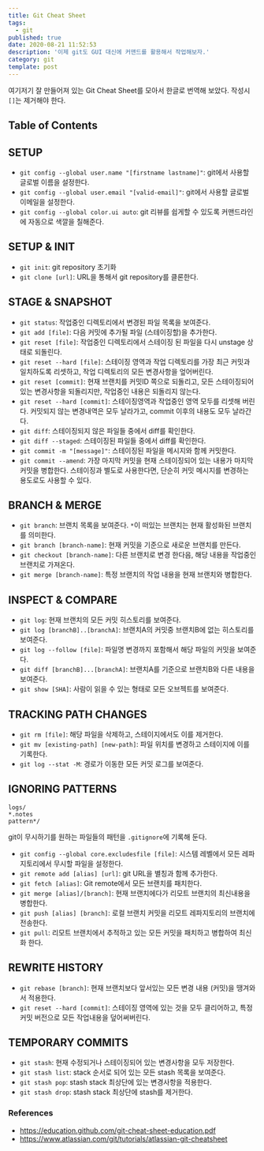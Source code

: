 ```yaml
---
title: Git Cheat Sheet
tags:
  - git
published: true
date: 2020-08-21 11:52:53
description: '이제 git도 GUI 대신에 커맨드를 활용해서 작업해보자.'
category: git
template: post
---
```


여기저기 잘 만들어져 있는 Git Cheat Sheet를 모아서 한글로 번역해 보았다. 작성시 `[]`는 제거해야 한다.

## Table of Contents

## SETUP

- `git config --global user.name "[firstname lastname]"`: git에서 사용할 글로벌 이름을 설정한다.
- `git config --global user.email "[valid-email]"`: git에서 사용할 글로벌 이메일을 설정한다.
- `git config --global color.ui auto`: git 리뷰를 쉽게할 수 있도록 커맨드라인에 자동으로 색깔을 칠해준다.

## SETUP & INIT

- `git init`: git repository 초기화
- `git clone [url]`: URL을 통해서 git repository를 클론한다.

## STAGE & SNAPSHOT

- `git status`: 작업중인 디렉토리에서 변경된 파일 목록을 보여준다.
- `git add [file]`: 다음 커밋에 추가될 파일 (스테이징할)을 추가한다.
- `git reset [file]`: 작업중인 디렉토리에서 스테이징 된 파일을 다시 unstage 상태로 되돌린다.
- `git reset --hard [file]`: 스테이징 영역과 작업 디렉토리를 가장 최근 커밋과 일치하도록 리셋하고, 작업 디렉토리의 모든 변경사항을 엎어버린다.
- `git reset [commit]`: 현재 브랜치를 커밋ID 쪽으로 되돌리고, 모든 스테이징되어 있는 변경사항을 되돌리지만, 작업중인 내용은 되돌리지 않는다.
- `git reset --hard [commit]`: 스테이징영역과 작업중인 영역 모두를 리셋해 버린다. 커밋되지 않는 변경내역은 모두 날라가고, commit 이후의 내용도 모두 날라간다.
- `git diff`: 스테이징되지 않은 파일들 중에서 diff를 확인한다.
- `git diff --staged`: 스테이징된 파일들 중에서 diff를 확인한다.
- `git commit -m "[message]"`: 스테이징된 파일을 메시지와 함께 커밋한다.
- `git commit --amend`: 가장 마지막 커밋을 현재 스테이징되어 있는 내용가 마지막 커밋을 병합한다. 스테이징과 별도로 사용한다면, 단순히 커밋 메시지를 변경하는 용도로도 사용할 수 있다.

## BRANCH & MERGE

- `git branch`: 브랜치 목록을 보여준다. `*`이 떠있는 브랜치는 현재 활성화된 브랜치를 의미한다.
- `git branch [branch-name]`: 현재 커밋을 기준으로 새로운 브랜치를 만든다.
- `git checkout [branch-name]`: 다른 브랜치로 변경 한다음, 해당 내용을 작업중인 브랜치로 가져온다.
- `git merge [branch-name]`: 특정 브랜치의 작업 내용을 현재 브랜치와 병합한다.

## INSPECT & COMPARE

- `git log`: 현재 브랜치의 모든 커밋 히스토리를 보여준다.
- `git log [branchB]..[branchA]`: 브랜치A의 커밋중 브랜치B에 없는 히스토리를 보여준다.
- `git log --follow [file]`: 파일명 변경까지 포함해서 해당 파일의 커밋을 보여준다.
- `git diff [branchB]...[branchA]`: 브랜치A를 기준으로 브랜치B와 다른 내용을 보여준다.
- `git show [SHA]`: 사람이 읽을 수 있는 형태로 모든 오브젝트를 보여준다.

## TRACKING PATH CHANGES

- `git rm [file]`: 해당 파일을 삭제하고, 스테이지에서도 이를 제거한다.
- `git mv [existing-path] [new-path]`: 파일 위치를 변경하고 스테이지에 이를 기록한다.
- `git log --stat -M`: 경로가 이동한 모든 커밋 로그를 보여준다.

## IGNORING PATTERNS

```
logs/
*.notes
pattern*/
```

git이 무시하기를 원하는 파일들의 패턴을 `.gitignore`에 기록해 둔다.

- `git config --global core.excludesfile [file]`: 시스템 레벨에서 모든 레파지토리에서 무시할 파일을 설정한다.
- `git remote add [alias] [url]`: git URL을 별칭과 함께 추가한다.
- `git fetch [alias]`: Git remote에서 모든 브랜치를 패치한다.
- `git merge [alias]/[branch]`: 현재 브랜치에다가 리모트 브랜치의 최신내용을 병합한다.
- `git push [alias] [branch]`: 로컬 브랜치 커밋을 리모트 레파지토리의 브랜치에 전송한다.
- `git pull`: 리모트 브랜치에서 추적하고 있는 모든 커밋을 패치하고 병합하여 최신화 한다.

## REWRITE HISTORY

- `git rebase [branch]`: 현재 브랜치보다 앞서있는 모든 변경 내용 (커밋)을 땡겨와서 적용한다.
- `git reset --hard [commit]`: 스테이징 영역에 있는 것을 모두 클리어하고, 특정 커밋 버전으로 모든 작업내용을 덮어써버린다.

## TEMPORARY COMMITS

- `git stash`: 현재 수정되거나 스테이징되어 있는 변경사항을 모두 저장한다.
- `git stash list`: stack 순서로 되어 있는 모든 stash 목록을 보여준다.
- `git stash pop`: stash stack 최상단에 있는 변경사항을 적용한다.
- `git stash drop`: stash stack 최상단에 stash를 제거한다.

### References

- https://education.github.com/git-cheat-sheet-education.pdf
- https://www.atlassian.com/git/tutorials/atlassian-git-cheatsheet
